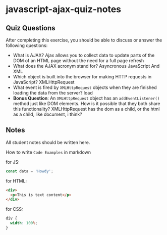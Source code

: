 # javascript-ajax-quiz-notes

## Quiz Questions

After completing this exercise, you should be able to discuss or answer the following questions:

- What is AJAX?
  Ajax allows you to collect data to update parts of the DOM of an HTML page without the need for a full page refresh
- What does the AJAX acronym stand for?
  Asyncronous JavaScript And XML
- Which object is built into the browser for making HTTP requests in JavaScript?
  XMLHttpRequest
- What event is fired by `XMLHttpRequest` objects when they are finished loading the data from the server?
  load
- **Bonus Question**: An `XMLHttpRequest` object has an `addEventListener()` method just like DOM elements. How is it possible that they both share this functionality?
  XMLHttpRequest has the dom as a child, or the html as a child, like document, i think?

## Notes

All student notes should be written here.

How to write `Code Examples` in markdown

for JS:

```javascript
const data = 'Howdy';
```

for HTML:

```html
<div>
  <p>This is text content</p>
</div>
```

for CSS:

```css
div {
  width: 100%;
}
```
